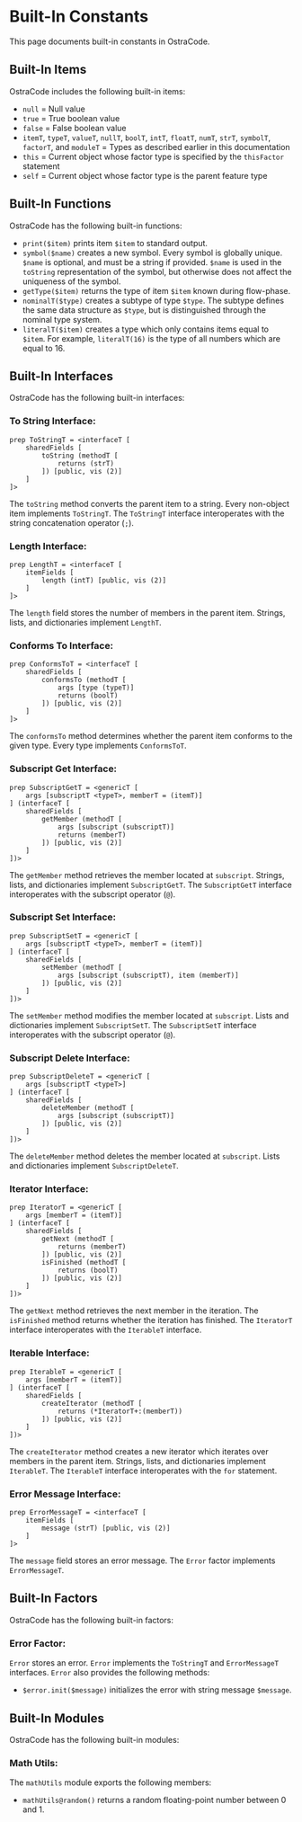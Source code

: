 
# Built-In Constants

This page documents built-in constants in OstraCode.

## Built-In Items

OstraCode includes the following built-in items:

* `null` = Null value
* `true` = True boolean value
* `false` = False boolean value
* `itemT`, `typeT`, `valueT`, `nullT`, `boolT`, `intT`, `floatT`, `numT`, `strT`, `symbolT`, `factorT`, and `moduleT` = Types as described earlier in this documentation
* `this` = Current object whose factor type is specified by the `thisFactor` statement
* `self` = Current object whose factor type is the parent feature type

## Built-In Functions

OstraCode has the following built-in functions:

* `print($item)` prints item `$item` to standard output.
* `symbol($name)` creates a new symbol. Every symbol is globally unique. `$name` is optional, and must be a string if provided. `$name` is used in the `toString` representation of the symbol, but otherwise does not affect the uniqueness of the symbol.
* `getType($item)` returns the type of item `$item` known during flow-phase.
* `nominalT($type)` creates a subtype of type `$type`. The subtype defines the same data structure as `$type`, but is distinguished through the nominal type system.
* `literalT($item)` creates a type which only contains items equal to `$item`. For example, `literalT(16)` is the type of all numbers which are equal to 16.

## Built-In Interfaces

OstraCode has the following built-in interfaces:

### To String Interface:

```
prep ToStringT = <interfaceT [
    sharedFields [
        toString (methodT [
            returns (strT)
        ]) [public, vis (2)]
    ]
]>
```

The `toString` method converts the parent item to a string. Every non-object item implements `ToStringT`. The `ToStringT` interface interoperates with the string concatenation operator (`;`).

### Length Interface:

```
prep LengthT = <interfaceT [
    itemFields [
        length (intT) [public, vis (2)]
    ]
]>
```

The `length` field stores the number of members in the parent item. Strings, lists, and dictionaries implement `LengthT`.

### Conforms To Interface:

```
prep ConformsToT = <interfaceT [
    sharedFields [
        conformsTo (methodT [
            args [type (typeT)]
            returns (boolT)
        ]) [public, vis (2)]
    ]
]>
```

The `conformsTo` method determines whether the parent item conforms to the given type. Every type implements `ConformsToT`.

### Subscript Get Interface:

```
prep SubscriptGetT = <genericT [
    args [subscriptT <typeT>, memberT = (itemT)]
] (interfaceT [
    sharedFields [
        getMember (methodT [
            args [subscript (subscriptT)]
            returns (memberT)
        ]) [public, vis (2)]
    ]
])>
```

The `getMember` method retrieves the member located at `subscript`. Strings, lists, and dictionaries implement `SubscriptGetT`. The `SubscriptGetT` interface interoperates with the subscript operator (`@`).

### Subscript Set Interface:

```
prep SubscriptSetT = <genericT [
    args [subscriptT <typeT>, memberT = (itemT)]
] (interfaceT [
    sharedFields [
        setMember (methodT [
            args [subscript (subscriptT), item (memberT)]
        ]) [public, vis (2)]
    ]
])>
```

The `setMember` method modifies the member located at `subscript`. Lists and dictionaries implement `SubscriptSetT`. The `SubscriptSetT` interface interoperates with the subscript operator (`@`).

### Subscript Delete Interface:

```
prep SubscriptDeleteT = <genericT [
    args [subscriptT <typeT>]
] (interfaceT [
    sharedFields [
        deleteMember (methodT [
            args [subscript (subscriptT)]
        ]) [public, vis (2)]
    ]
])>
```

The `deleteMember` method deletes the member located at `subscript`. Lists and dictionaries implement `SubscriptDeleteT`.

### Iterator Interface:

```
prep IteratorT = <genericT [
    args [memberT = (itemT)]
] (interfaceT [
    sharedFields [
        getNext (methodT [
            returns (memberT)
        ]) [public, vis (2)]
        isFinished (methodT [
            returns (boolT)
        ]) [public, vis (2)]
    ]
])>
```

The `getNext` method retrieves the next member in the iteration. The `isFinished` method returns whether the iteration has finished. The `IteratorT` interface interoperates with the `IterableT` interface.

### Iterable Interface:

```
prep IterableT = <genericT [
    args [memberT = (itemT)]
] (interfaceT [
    sharedFields [
        createIterator (methodT [
            returns (*IteratorT+:(memberT))
        ]) [public, vis (2)]
    ]
])>
```

The `createIterator` method creates a new iterator which iterates over members in the parent item. Strings, lists, and dictionaries implement `IterableT`. The `IterableT` interface interoperates with the `for` statement.

### Error Message Interface:

```
prep ErrorMessageT = <interfaceT [
    itemFields [
        message (strT) [public, vis (2)]
    ]
]>
```

The `message` field stores an error message. The `Error` factor implements `ErrorMessageT`.

## Built-In Factors

OstraCode has the following built-in factors:

### Error Factor:

`Error` stores an error. `Error` implements the `ToStringT` and `ErrorMessageT` interfaces. `Error` also provides the following methods:

* `$error.init($message)` initializes the error with string message `$message`.

## Built-In Modules

OstraCode has the following built-in modules:

### Math Utils:

The `mathUtils` module exports the following members:

* `mathUtils@random()` returns a random floating-point number between 0 and 1.


